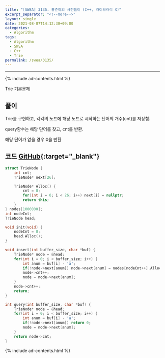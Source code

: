 ```yaml
---
title: "[SWEA] 3135. 홍준이의 사전놀이 (C++, 라이브러리 X)"
excerpt_separator: "<!--more-->"
layout: single
date: 2021-08-07T14:12:30+09:00
categories:
  - Algorithm
tags:
  - Algorithm
  - SWEA
  - C++
  - Trie
permalink: /swea/3135/
---
```

---
{% include ad-contents.html %}

Trie 기본문제


## 풀이

Trie를 구현하고, 각각의 노드에 해당 노드로 시작하는 단어의 개수(cnt)를 저장함.

query함수는 해당 단어를 찾고, cnt를 반환.

해당 단어가 없을 경우 0을 반환

<!--more-->

## 코드 [GitHub](https://github.com/unionyy/samsung-algorithm-21/blob/main/trie/basic-problems/dictionary/solution.cpp){:target="_blank"}

```cpp
struct TrieNode {
    int cnt;
    TrieNode* next[26];

    TrieNode* Alloc() {
        cnt = 0;
        for(int i = 0; i < 26; i++) next[i] = nullptr;
        return this;
    }
} nodes[1000000];
int nodeCnt;
TrieNode head;

void init(void) {
    nodeCnt = 0;
    head.Alloc();
}

void insert(int buffer_size, char *buf) {
    TrieNode* node = &head;
    for(int i = 0; i < buffer_size; i++) {
        int anum = buf[i] - 'a';
        if(!node->next[anum]) node->next[anum] = nodes[nodeCnt++].Alloc();
        node->cnt++;
        node = node->next[anum];
    }
    node->cnt++;
    return;
}

int query(int buffer_size, char *buf) {
    TrieNode* node = &head;
    for(int i = 0; i < buffer_size; i++) {
        int anum = buf[i] - 'a';
        if(!node->next[anum]) return 0;
        node = node->next[anum];
    }
	return node->cnt;
}
```

{% include ad-contents.html %}